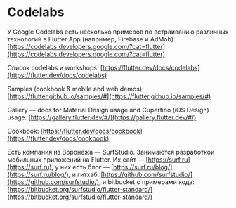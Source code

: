 # Codelabs

У Google Codelabs есть несколько примеров по встраиванию различных технологий в Flutter App (например, Firebase и AdMob): [https://codelabs.developers.google.com/?cat=flutter](https://codelabs.developers.google.com/?cat=flutter)

Список codelabs и workshops: [https://flutter.dev/docs/codelabs](https://flutter.dev/docs/codelabs)

Samples (cookbook & mobile and web demos): [https://flutter.github.io/samples/#](https://flutter.github.io/samples/#)

Gallery — docs for Material Design usage and Cupertino (iOS Design) usage: [https://gallery.flutter.dev/#/](https://gallery.flutter.dev/#/)

Cookbook: [https://flutter.dev/docs/cookbook](https://flutter.dev/docs/cookbook)

Есть компания из Воронежа — SurfStudio. Занимаются разработкой мобильных приложений на Flutter. Их сайт — [https://surf.ru](https://surf.ru), у них есть блог — [https://surf.ru/blog/](https://surf.ru/blog/), и гитхаб: [https://github.com/surfstudio/](https://github.com/surfstudio/), и bitbucket с примерами кода: [https://bitbucket.org/surfstudio/flutter-standard/](https://bitbucket.org/surfstudio/flutter-standard/)



